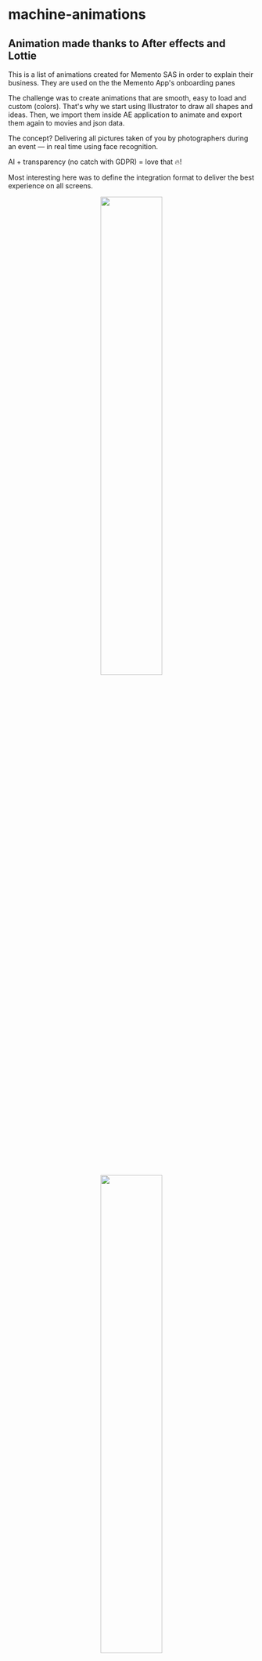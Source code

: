 # machine-animations

## Animation made thanks to After effects and Lottie

This is a list of animations created for Memento SAS in order to explain their business. They are used on the the Memento App's onboarding panes

The challenge was to create animations that are smooth, easy to load and custom (colors). That's why we start using Illustrator to draw all shapes and ideas. Then, we import them inside AE application to animate and export them again to movies and json data.

The concept? Delivering all pictures taken of you by photographers during an event — in real time using face recognition.

AI + transparency (no catch with GDPR) = love that 🔥!

Most interesting here was to define the integration format to deliver the best experience on all screens.

<p align="center"><img src="http://files.de-jaune-et-de-bleu.com/img/github/machine-animations/camera.gif" width="50%"></p>
<p>&nbsp;</p>
<p align="center"><img src="http://files.de-jaune-et-de-bleu.com/img/github/machine-animations/machine.gif" width="50%"></p>
<p>&nbsp;</p>
<p align="center"><img src="http://files.de-jaune-et-de-bleu.com/img/github/machine-animations/phone.gif" width="50%"></p>
<p>&nbsp;</p>
